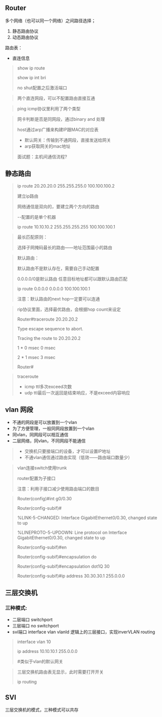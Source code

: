 ## Router

多个网络（也可以同一个网络）之间路径选择；

1. 静态路由协议
2. 动态路由协议



路由表：

- 直连信息



> show ip route
>
> show ip int bri
>
> no shut配置之后激活端口



> 两个直连网段，可以不配置路由直接互通

> ping icmp协议里利用了两个类型

> 网卡判断是否是同网段，通过binary and 处理
>
> host通过arp广播来构建IP跟MAC的对应表
>
> - 默认网关：传输到不通网段，直接发送给网关
> - arp获取网关的mac地址
>
> 面试题：主机间通信流程?



## 静态路由

> ip route 20.20.20.0 255.255.255.0 100.100.100.2
>
> 建立ip路由
>
> 网络通信是双向的，要建立两个方向的路由
>
> --配置的是单个机器
>
> ip route 10.10.10.2 255.255.255.255 100.100.100.1



> 最长匹配原则：
>
> 选择子网掩码最长的路由——地址范围最小的路由



> 默认路由：
>
> 默认路由不是默认存在，需要自己手动配置
>
> 0.0.0.0/0是默认路由 任意目标地址都可以跟默认路由匹配
>
> ip route 0.0.0.0 0.0.0.0 100.100.100.1
>
> 注意：默认路由的next hop一定要可以连通

>rip协议里面，选择最优路由，会根据hop count来设定
>
>Router#traceroute 20.20.20.2
>
>Type escape sequence to abort.
>
>Tracing the route to 20.20.20.2
>
>
>
>  1   *     0 msec    0 msec    
>
>  2   *     1 msec    3 msec    
>
>Router#

> traceroute
>
> - icmp ttl多次exceed次数
> - udp   ttl最后一次返回是结束响应，不是exceed内容响应
>
> 





## vlan 网段

- 不通的网段是可以放置到一个vlan
- 为了方便管理，一般同网段放置到一个vlan
- 同vlan，同网段可以相互通信
- 二层网络，同vlan，不同网段不能通信



> - 交换机只要接端口的设备，才可以设置IP地址
> - 不通vlan通信通过路由实现（低效——路由端口数量少）



>vlan连接switch使用trunk
>
>router配置为子接口
>
>注意：利用子接口减少使用路由端口的数目

> Router(config)#int g0/0.30
>
> Router(config-subif)#
>
> %LINK-5-CHANGED: Interface GigabitEthernet0/0.30, changed state to up
>
> 
>
> %LINEPROTO-5-UPDOWN: Line protocol on Interface GigabitEthernet0/0.30, changed state to up
>
> 
>
> Router(config-subif)#en
>
> Router(config-subif)#encapsulation do
>
> Router(config-subif)#encapsulation dot1Q 30
>
> Router(config-subif)#ip address 30.30.30.1 255.0.0.0



## 三层交换机

### 三种模式:

- 二层端口 switchport
- 三层端口 no switchport
- svi端口 interface vlan vlanId 逻辑上的三层接口，实现inverVLAN routing



> interface vlan 10
>
> ip address 10.10.10.1 255.0.0.0
>
> #类似于vlan的默认网关

> 三层交换机路由表无显示，此时需要打开开关 
>
> ip routing



## SVI

三层交换机的模式，三种模式可以共存

